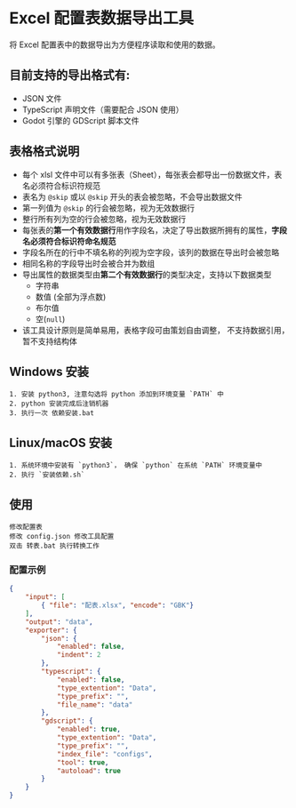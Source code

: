 # Excel 配置表数据导出工具

将 Excel 配置表中的数据导出为方便程序读取和使用的数据。

## 目前支持的导出格式有:
* JSON 文件
* TypeScript 声明文件（需要配合 JSON 使用）
* Godot 引擎的 GDScript 脚本文件


## 表格格式说明

* 每个 xlsl 文件中可以有多张表（Sheet），每张表会都导出一份数据文件，表名必须符合标识符规范
* 表名为 `@skip` 或以 `@skip` 开头的表会被忽略，不会导出数据文件
* 第一列值为 `@skip` 的行会被忽略，视为无效数据行
* 整行所有列为空的行会被忽略，视为无效数据行
* 每张表的**第一个有效数据行**用作字段名，决定了导出数据所拥有的属性，**字段名必须符合标识符命名规范**
* 字段名所在的行中不填名称的列视为空字段，该列的数据在导出时会被忽略
* 相同名称的字段导出时会被合并为数组
* 导出属性的数据类型由**第二个有效数据行**的类型决定，支持以下数据类型
	* 字符串
	* 数值 (全部为浮点数)
	* 布尔值
	* 空(`null`)
* 该工具设计原则是简单易用，表格字段可由策划自由调整， 不支持数据引用，暂不支持结构体

## Windows 安装
	1. 安装 python3, 注意勾选将 python 添加到环境变量 `PATH` 中
	2. python 安装完成后注销机器
	3. 执行一次 依赖安装.bat

## Linux/macOS 安装
	1. 系统环境中安装有 `python3`， 确保 `python` 在系统 `PATH` 环境变量中
	2. 执行 `安装依赖.sh`

## 使用
	修改配置表
	修改 config.json 修改工具配置
	双击 转表.bat 执行转换工作

### 配置示例

```json
{
	"input": [
		{ "file": "配表.xlsx", "encode": "GBK"}
	],
	"output": "data",
	"exporter": {
		"json": {
			"enabled": false,
			"indent": 2
		},
		"typescript": {
			"enabled": false,
			"type_extention": "Data",
			"type_prefix": "",
			"file_name": "data"
		},
		"gdscript": {
			"enabled": true,
			"type_extention": "Data",
			"type_prefix": "",
			"index_file": "configs",
			"tool": true,
			"autoload": true
		}
	}
}
```